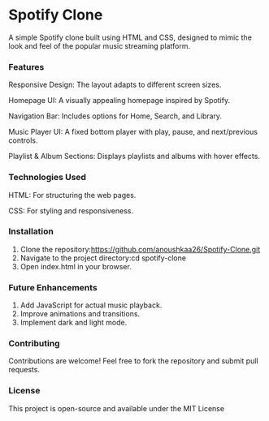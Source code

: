 <h1><b> Spotify Clone </b></h1>


A simple Spotify clone built using HTML and CSS, designed to mimic the look and feel of the popular music streaming platform.


<h3>Features</h3>

Responsive Design: The layout adapts to different screen sizes.

Homepage UI: A visually appealing homepage inspired by Spotify.

Navigation Bar: Includes options for Home, Search, and Library.

Music Player UI: A fixed bottom player with play, pause, and next/previous controls.

Playlist & Album Sections: Displays playlists and albums with hover effects.

<h3><b>Technologies Used</b></h3>

HTML: For structuring the web pages.

CSS: For styling and responsiveness.


<h3><b>Installation</b></h3>

1. Clone the repository:https://github.com/anoushkaa26/Spotify-Clone.git
2. Navigate to the project directory:cd spotify-clone
3. Open index.html in your browser.

<h3><b>Future Enhancements</b></h3>

1. Add JavaScript for actual music playback.
2. Improve animations and transitions.
3. Implement dark and light mode.

<h3><b>Contributing</b></h3>
Contributions are welcome! Feel free to fork the repository and submit pull requests.

<h3><b>License</b></h3>
This project is open-source and available under the MIT License

